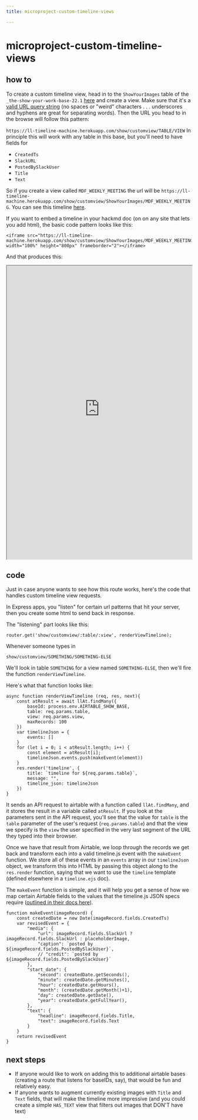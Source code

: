 ```yaml
---
title: microproject-custom-timeline-views

---
```


# microproject-custom-timeline-views

## how to

To create a custom timeline view, head in to the `ShowYourImages` table of the `_the-show-your-work-base-22.1` [here](https://airtable.com/appXOcPzK7Qvb1Vam/tbl2wM6PlTj0kHTZj/viw5HlKQe7XEgVnAI?blocks=hide) and create a view. Make sure that it's a [valid URL query string](https://stackoverflow.com/questions/13373504/what-is-a-valid-url-query-string/13373573#:~:text=In%20particular%2C%20encoding%20the%20query,or%20%20%5Bcitation%20needed%5D) (no spaces or "weird" characters . . . underscores and hyphens are great for separating words). Then the URL you head to in the browse will follow this pattern:

`https://ll-timeline-machine.herokuapp.com/show/customview/TABLE/VIEW`
In principle this will work with any table in this base, but you'll need to have fields for
* `CreatedTs`
* `SlackURL` 
* `PostedBySlackUser`
* `Title` 
* `Text`

So if you create a view called `MDF_WEEKLY_MEETING` the url will be `https://ll-timeline-machine.herokuapp.com/show/customview/ShowYourImages/MDF_WEEKLY_MEETING`. You can see this timeline [here](https://ll-timeline-machine.herokuapp.com/show/customview/ShowYourImages/MDF_WEEKLY_MEETING).

If you want to embed a timeline in your hackmd doc (on on any site that lets you add html), the basic code pattern looks like this:

```
<iframe src="https://ll-timeline-machine.herokuapp.com/show/customview/ShowYourImages/MDF_WEEKLY_MEETING" width="100%" height="800px" frameborder="2"></iframe>
```

And that produces this:

<iframe src="https://ll-timeline-machine.herokuapp.com/show/customview/ShowYourImages/MDF_WEEKLY_MEETING" width="100%" height="800px" frameborder="2"></iframe>

## code

Just in case anyone wants to see how this route works, here's the code that handles custom timeline view requests.

In Express apps, you "listen" for certain url patterns that hit your server, then you create some html to send back in response.

The "listening" part looks like this:

```
router.get('show/customview/:table/:view', renderViewTimeline);
```

Whenever someone types in 
```
show/customview/SOMETHING/SOMETHING-ELSE
```
We'll look in table `SOMETHING` for a view named `SOMETHING-ELSE`, then we'll fire the function `renderViewTimeline`.

Here's what that function looks like:

```
async function renderViewTimeline (req, res, next){
    const atResult = await llAt.findMany({
        baseId: process.env.AIRTABLE_SHOW_BASE,
        table: req.params.table,
        view: req.params.view,
        maxRecords: 100
    })
    var timelineJson = {
        events: []
    }
    for (let i = 0; i < atResult.length; i++) {
        const element = atResult[i];
        timelineJson.events.push(makeEvent(element))
    }
    res.render('timeline', {
        title: `timeline for ${req.params.table}`,
        message: "",
        timeline_json: timelineJson
    })
}
```
It sends an API request to airtable with a function called `llAt.findMany`, and it stores the result in a variable called `atResult`. If you look at the parameters sent in the API request, you'll see that the value for `table` is the `table` parameter of the user's request (`req.params.table`) and that the view we specify is the `view` the user specified in the very last segment of the URL they typed into their browser.

Once we have that result from Airtable, we loop through the records we get back and transform each into a valid timeline.js event with the `makeEvent` function. We store all of these events in an `events` array in our `timelineJson` object, we transform this into HTML by passing this object along to the `res.render` function, saying that we want to use the `timeline` template (defined elsewhere in a `timeline.ejs` doc).

The `makeEvent` function is simple, and it will help you get a sense of how we map certain Airtable fields to the values that the timeline.js JSON specs require ([outlined in their docs here](https://timeline.knightlab.com/docs/json-format.html)).

```
function makeEvent(imageRecord) {
    const createdDate = new Date(imageRecord.fields.CreatedTs)
    var revisedEvent = {
        "media": {
            "url": imageRecord.fields.SlackUrl ? imageRecord.fields.SlackUrl : placeholderImage,
            "caption": `posted by ${imageRecord.fields.PostedBySlackUser}`,
            // "credit": `posted by ${imageRecord.fields.PostedBySlackUser}`
        },
        "start_date": {
            "second": createdDate.getSeconds(),
            "minute": createdDate.getMinutes(),
            "hour": createdDate.getHours(),
            "month": (createdDate.getMonth()+1),
            "day": createdDate.getDate(),
            "year": createdDate.getFullYear(),
        },
        "text": {
            "headline": imageRecord.fields.Title,
            "text": imageRecord.fields.Text
        }
    }
    return revisedEvent
}
```

## next steps

* If anyone would like to work on adding this to additional airtable bases (creating a route that listens for baseIDs, say), that would be fun and relatively easy.
* If anyone wants to augment currently existing images with `Title` and `Text` fields, that will make the timeline more impressive (and you could create a simple `HAS_TEXT` view that filters out images that DON'T have text)